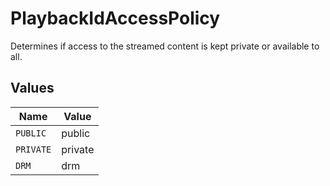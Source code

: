 # PlaybackIdAccessPolicy

Determines if access to the streamed content is kept private or available to all.


## Values

| Name      | Value     |
| --------- | --------- |
| `PUBLIC`  | public    |
| `PRIVATE` | private   |
| `DRM`     | drm       |